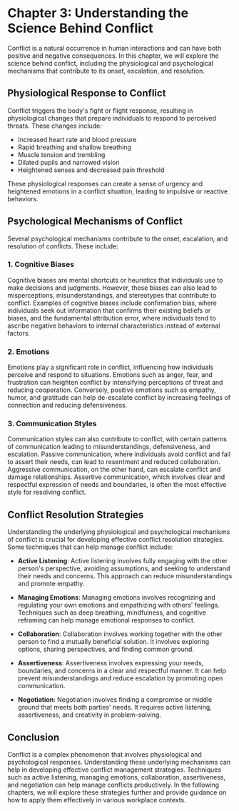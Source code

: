 Chapter 3: Understanding the Science Behind Conflict
====================================================

Conflict is a natural occurrence in human interactions and can have both positive and negative consequences. In this chapter, we will explore the science behind conflict, including the physiological and psychological mechanisms that contribute to its onset, escalation, and resolution.

Physiological Response to Conflict
----------------------------------

Conflict triggers the body's fight or flight response, resulting in physiological changes that prepare individuals to respond to perceived threats. These changes include:

* Increased heart rate and blood pressure
* Rapid breathing and shallow breathing
* Muscle tension and trembling
* Dilated pupils and narrowed vision
* Heightened senses and decreased pain threshold

These physiological responses can create a sense of urgency and heightened emotions in a conflict situation, leading to impulsive or reactive behaviors.

Psychological Mechanisms of Conflict
------------------------------------

Several psychological mechanisms contribute to the onset, escalation, and resolution of conflicts. These include:

### 1. Cognitive Biases

Cognitive biases are mental shortcuts or heuristics that individuals use to make decisions and judgments. However, these biases can also lead to misperceptions, misunderstandings, and stereotypes that contribute to conflict. Examples of cognitive biases include confirmation bias, where individuals seek out information that confirms their existing beliefs or biases, and the fundamental attribution error, where individuals tend to ascribe negative behaviors to internal characteristics instead of external factors.

### 2. Emotions

Emotions play a significant role in conflict, influencing how individuals perceive and respond to situations. Emotions such as anger, fear, and frustration can heighten conflict by intensifying perceptions of threat and reducing cooperation. Conversely, positive emotions such as empathy, humor, and gratitude can help de-escalate conflict by increasing feelings of connection and reducing defensiveness.

### 3. Communication Styles

Communication styles can also contribute to conflict, with certain patterns of communication leading to misunderstandings, defensiveness, and escalation. Passive communication, where individuals avoid conflict and fail to assert their needs, can lead to resentment and reduced collaboration. Aggressive communication, on the other hand, can escalate conflict and damage relationships. Assertive communication, which involves clear and respectful expression of needs and boundaries, is often the most effective style for resolving conflict.

Conflict Resolution Strategies
------------------------------

Understanding the underlying physiological and psychological mechanisms of conflict is crucial for developing effective conflict resolution strategies. Some techniques that can help manage conflict include:

* **Active Listening**: Active listening involves fully engaging with the other person's perspective, avoiding assumptions, and seeking to understand their needs and concerns. This approach can reduce misunderstandings and promote empathy.

* **Managing Emotions**: Managing emotions involves recognizing and regulating your own emotions and empathizing with others' feelings. Techniques such as deep breathing, mindfulness, and cognitive reframing can help manage emotional responses to conflict.

* **Collaboration**: Collaboration involves working together with the other person to find a mutually beneficial solution. It involves exploring options, sharing perspectives, and finding common ground.

* **Assertiveness**: Assertiveness involves expressing your needs, boundaries, and concerns in a clear and respectful manner. It can help prevent misunderstandings and reduce escalation by promoting open communication.

* **Negotiation**: Negotiation involves finding a compromise or middle ground that meets both parties' needs. It requires active listening, assertiveness, and creativity in problem-solving.

Conclusion
----------

Conflict is a complex phenomenon that involves physiological and psychological responses. Understanding these underlying mechanisms can help in developing effective conflict management strategies. Techniques such as active listening, managing emotions, collaboration, assertiveness, and negotiation can help manage conflicts productively. In the following chapters, we will explore these strategies further and provide guidance on how to apply them effectively in various workplace contexts.
